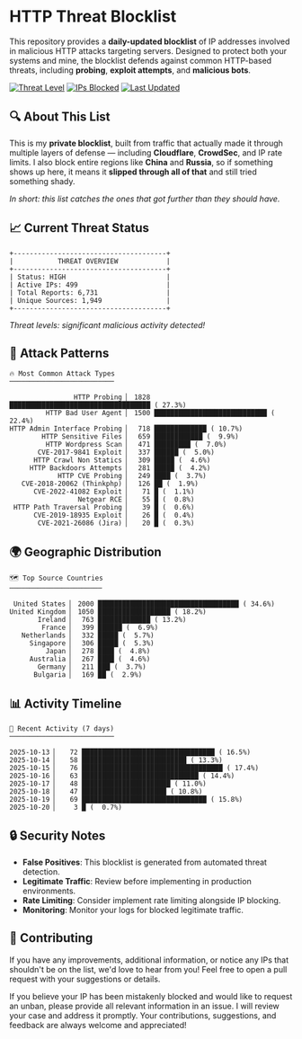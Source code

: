# HTTP Threat Blocklist

This repository provides a **daily-updated blocklist** of IP addresses involved in malicious HTTP attacks targeting servers. Designed to protect both your systems and mine, the blocklist defends against common HTTP-based threats, including **probing**, **exploit attempts**, and **malicious bots**.

[![Threat Level](https://img.shields.io/badge/Threat%20Level-HIGH-red)](.)
[![IPs Blocked](https://img.shields.io/badge/IPs%20Blocked-499-blue)](.)
[![Last Updated](https://img.shields.io/badge/Updated-2025--10--20-brightgreen)](.)

## 🔍 About This List

This is my **private blocklist**, built from traffic that actually made it through multiple layers of defense — including **Cloudflare**, **CrowdSec**, and IP rate limits. I also block entire regions like **China** and **Russia**, so if something shows up here, it means it **slipped through all of that** and still tried something shady.

*In short: this list catches the ones that got further than they should have.*

## 📈 Current Threat Status

```
+--------------------------------------+
|           THREAT OVERVIEW            |
+--------------------------------------+
| Status: HIGH                         |
| Active IPs: 499                      |
| Total Reports: 6,731                 |
| Unique Sources: 1,949                |
+--------------------------------------+
```

*Threat levels: significant malicious activity detected!*

## 🎯 Attack Patterns

```
🔥 Most Common Attack Types
──────────────────────────

                HTTP Probing ▏ 1828 ███████████████████████████████████ ( 27.3%)
         HTTP Bad User Agent ▏ 1500 ████████████████████████████ ( 22.4%)
HTTP Admin Interface Probing ▏  718 █████████████ ( 10.7%)
        HTTP Sensitive Files ▏  659 ████████████ (  9.9%)
         HTTP Wordpress Scan ▏  471 █████████ (  7.0%)
       CVE-2017-9841 Exploit ▏  337 ██████ (  5.0%)
      HTTP Crawl Non Statics ▏  309 █████ (  4.6%)
     HTTP Backdoors Attempts ▏  281 █████ (  4.2%)
            HTTP CVE Probing ▏  249 ████ (  3.7%)
   CVE-2018-20062 (Thinkphp) ▏  126 ██ (  1.9%)
      CVE-2022-41082 Exploit ▏   71 █ (  1.1%)
                 Netgear RCE ▏   55 █ (  0.8%)
 HTTP Path Traversal Probing ▏   39 █ (  0.6%)
      CVE-2019-18935 Exploit ▏   26 █ (  0.4%)
       CVE-2021-26086 (Jira) ▏   20 █ (  0.3%)
```

## 🌍 Geographic Distribution

```
🗺️ Top Source Countries
───────────────────────

 United States ▏ 2000 ███████████████████████████████████ ( 34.6%)
United Kingdom ▏ 1050 ██████████████████ ( 18.2%)
       Ireland ▏  763 █████████████ ( 13.2%)
        France ▏  399 ██████ (  6.9%)
   Netherlands ▏  332 █████ (  5.7%)
     Singapore ▏  306 █████ (  5.3%)
         Japan ▏  278 ████ (  4.8%)
     Australia ▏  267 ████ (  4.6%)
       Germany ▏  211 ███ (  3.7%)
      Bulgaria ▏  169 ██ (  2.9%)
```

## 📊 Activity Timeline

```
📅 Recent Activity (7 days)
──────────────────────────

2025-10-13 ▏   72 █████████████████████████████████ ( 16.5%)
2025-10-14 ▏   58 ██████████████████████████ ( 13.3%)
2025-10-15 ▏   76 ███████████████████████████████████ ( 17.4%)
2025-10-16 ▏   63 █████████████████████████████ ( 14.4%)
2025-10-17 ▏   48 ██████████████████████ ( 11.0%)
2025-10-18 ▏   47 █████████████████████ ( 10.8%)
2025-10-19 ▏   69 ███████████████████████████████ ( 15.8%)
2025-10-20 ▏    3 █ (  0.7%)
```

## 🔒 Security Notes

- **False Positives**: This blocklist is generated from automated threat detection.
- **Legitimate Traffic**: Review before implementing in production environments.
- **Rate Limiting**: Consider implement rate limiting alongside IP blocking.
- **Monitoring**: Monitor your logs for blocked legitimate traffic.

## 🤝 Contributing

If you have any improvements, additional information, or notice any IPs that shouldn't be on the list, we'd love to hear from you! Feel free to open a pull request with your suggestions or details.

If you believe your IP has been mistakenly blocked and would like to request an unban, please provide all relevant information in an issue. I will review your case and address it promptly. Your contributions, suggestions, and feedback are always welcome and appreciated!